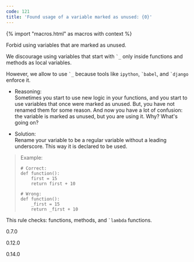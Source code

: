 ```yaml
---
code: 121
title: 'Found usage of a variable marked as unused: {0}'
---
```


{% import "macros.html" as macros with context %}

Forbid using variables that are marked as unused.

We discourage using variables that start with `` `_ `` only inside
functions and methods as local variables.

However, we allow to use `` `_ `` because tools like `ipython`,
`` `babel ``, and `` `django `` enforce it.

  - Reasoning:  
    Sometimes you start to use new logic in your functions, and you
    start to use variables that once were marked as unused. But, you
    have not renamed them for some reason. And now you have a lot of
    confusion: the variable is marked as unused, but you are using it.
    Why? What's going on?

  - Solution:  
    Rename your variable to be a regular variable without a leading
    underscore. This way it is declared to be used.

> Example:
> 
>     # Correct:
>     def function():
>         first = 15
>         return first + 10
>     
>     # Wrong:
>     def function():
>         _first = 15
>         return _first + 10

This rule checks: functions, methods, and `` `lambda `` functions.

<div class="versionadded">

0.7.0

</div>

<div class="versionchanged">

0.12.0

</div>

<div class="versionchanged">

0.14.0

</div>